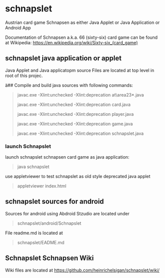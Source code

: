 # schnapslet 

Austrian card game Schnapsen as either Java Applet or Java Application or Android App

Documentation of Schnapsen a.k.a. 66 (sixty-six) card game can be found at Wikipedia:
https://en.wikipedia.org/wiki/Sixty-six_(card_game) 

## schnapslet java application or applet

Java Applet and Java applicatopm source Files are located at top level in root of this projec.

ä## Compile and build java sources with following commands:

> javac.exe -Xlint:unchecked -Xlint:deprecation at\area23\*.java
>
> javac.exe -Xlint:unchecked -Xlint:deprecation card.java
>
> javac.exe -Xlint:unchecked -Xlint:deprecation player.java
>
> javac.exe -Xlint:unchecked -Xlint:deprecation game.java
>
> javac.exe -Xlint:unchecked -Xlint:deprecation schnapslet.java

### launch Schnapslet

launch schnapslet schnapsen card game as java application:
> java schnapslet

use appletviewer to test schnapslet as old style deprecated java applet
> appletviewer index.html

## schnapslet sources for android 

Sources for android using Abdroid Stzudio are located under 
> schnapslet/android/Schnapslet

File readme.md is located at
> schnapslet/EADME.md

## Schnapslet Schnapsen Wiki 

Wiki files are located at
https://github.com/heinrichelsigan/schnapslet/wiki/
